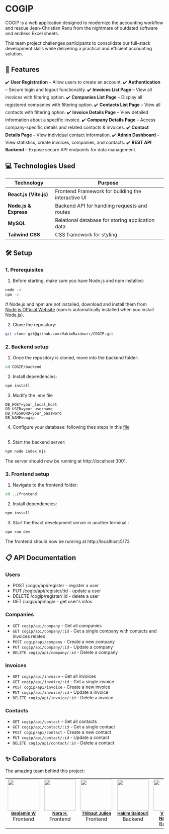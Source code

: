 # **COGIP**

COGIP is a web application designed to modernize the accounting workflow and rescue Jean-Christian Ranu from the nightmare of outdated software and endless Excel sheets.

This team project challenges participants to consolidate our full-stack development skills while delivering a practical and efficient accounting solution.

## 📌 Features

✔️ **User Registration** – Allow users to create an account.
✔️ **Authentication** – Secure login and logout functionality.
✔️ **Invoices List Page** – View all invoices with filtering option.
✔️ **Companies List Page** – Display all registered companies with filtering option.
✔️ **Contacts List Page** – View all contacts with filtering option.
✔️ **Invoice Details Page** – View detailed information about a specific invoice.
✔️ **Company Details Page** – Access company-specific details and related contacts & invoices.
✔️ **Contact Details Page** – View individual contact information.
✔️ **Admin Dashboard** – View statistics, create invoices, companies, and contacts.
✔️ **REST API Backend** – Expose secure API endpoints for data management.

## 💻 Technologies Used

| Technology   | Purpose |
|-------------|---------|
| **React.js (Vite.js)** | Frontend Framework for building the interactive UI|
| **Node.js & Express** | Backend API for handling requests and routes |
| **MySQL** | Relational database for storing application data |
| **Tailwind CSS** | CSS framework for styling |

## 🛠️ Setup

### 1. Prerequisites

1. Before starting, make sure you have Node.js and npm installed:

```bash
node -v
npm -v
```
If Node.js and npm are not installed, download and install them from [Node.js Official Website](https://nodejs.org/fr) (npm is automatically installed when you install Node.js).

2. Clone the repository:
```bash
git clone git@github.com:HakimBaidouri/COGIP.git
```

### 2. Backend setup
1. Once the repository is cloned, move into the backend folder:
```bash
cd COGIP/backend
```
2. Install dependencies:
```bash
npm install
```
3. Modify the .env file 
```env
DB_HOST=your_local_host
DB_USER=your_username
DB_PASSWORD=your_password
DB_NAME=cogip
```
4. Configure your database: following thes steps in this [file](/backend/public/db/readme.md)<br><br>

5. Start the backend server: 
```bash
npm node index.mjs
```
The server should now be running at http://localhost:3001.

### 3. Frontend setup
1. Navigate to the frontend folder:
```bash
cd ../frontend
```
2. Install dependencies:
```bash
npm install
```
3. Start the React development server in another terminal :
```bash
npm run dev
```
The frontend should now be running at http://localhost:5173.

## 📋 API Documentation

### Users

- POST /cogip/api/register - register a user
- PUT /cogip/api/register/:id - update a user
- DELETE /cogip/register/:id - delete a user
- GET /cogip/api/login - get user's infos

### Companies

- ```GET cogip/api/company``` - Get all companies
- ```GET cogip/api/company/:id``` - Get a single company with contacts and invoices related
- ```POST cogip/api/company``` - Create a new company
- ```PUT cogip/api/company/:id``` - Update a company
- ```DELETE cogip/api/company/:id``` - Delete a company

### Invoices

- ```GET cogip/api/invoice``` - Get all invoices
- ```GET cogip/api/invoice/:id``` - Get a single invoice
- ```POST cogip/api/invoice``` - Create a new invoice
- ```PUT cogip/api/invoice/:id``` - Update a invoice
- ```DELETE cogip/api/invoice/:id``` - Delete a invoice

### Contacts

- ```GET cogip/api/contact``` - Get all contacts
- ```GET cogip/api/contact/:id``` - Get a single contact
- ```POST cogip/api/contact``` - Create a new contact
- ```PUT cogip/api/contact/:id``` - Update a contact
- ```DELETE cogip/api/contact/:id``` - Delete a contact

## ✨ Collaborators

The amazing team behind this project:
<table>
  <tbody>
    <tr>
      <td align="center" valign="top" width="14.28%">
        <a href="https://github.com/Clean-Pick">
          <img src="https://avatars.githubusercontent.com/u/180029981?v=4" width="100px;" alt=""/>
        </a><br />
        <sub><b><a href="https://github.com/Clean-Pick">Benjamin W</a></b></sub><br />
        <span>Frontend</span>
      </td>
      <td align="center" valign="top" width="14.28%">
        <a href="https://github.com/Nora-H01">
          <img src="https://avatars.githubusercontent.com/u/180020228?v=4" width="100px;" alt=""/>
        </a><br />
        <sub><b><a href="https://github.com/Nora-H01">Nora H.</a></b></sub><br />
        <span>Frontend</span>
      </td>
      <td align="center" valign="top" width="14.28%">
        <a href="https://github.com/thibautjulien">
          <img src="https://avatars.githubusercontent.com/u/177143711?v=4" width="100px;" alt=""/>
        </a><br />
        <sub><b><a href="https://github.com/thibautjulien">Thibaut Julien</a></b></sub><br />
        <span>Frontend</span>
      </td>
      <td align="center" valign="top" width="14.28%">
        <a href="https://github.com/HakimBaidouri">
          <img src="https://avatars.githubusercontent.com/u/180289761?v=4" width="100px;" alt=""/>
        </a><br />
        <sub><b><a href="https://github.com/HakimBaidouri">Hakim Baidouri</a></b></sub><br />
        <span>Backend</span>
      </td>
      <td align="center" valign="top" width="14.28%">
        <a href="https://github.com/vincianenahimana">
          <img src="https://avatars.githubusercontent.com/u/20559316?v=4" width="100px;" alt=""/>
        </a><br />
        <sub><b><a href="https://github.com/vincianenahimana">Vinciane Nahimana</a></b></sub><br />
        <span>Backend</span>
      </td>
    </tr>
  </tbody>
</table>

